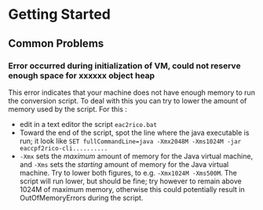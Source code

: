 # Getting Started

## Common Problems

### Error occurred during initialization of VM, could not reserve enough space for xxxxxx object heap

This error indicates that your machine does not have enough memory to run the conversion script. To deal with this you can try to lower the amount of memory used by the script. For this :

- edit in a text editor the script `eac2rico.bat`
- Toward the end of the script, spot the line where the java executable is run; it look like `SET fullCommandLine=java -Xmx2048M -Xms1024M -jar eaccpf2rico-cli..........`
- `-Xmx` sets the _maximum_ amount of memory for the Java virtual machine, and `-Xms` sets the _starting_ amount of memory for the Java virtual machine. Try to lower both figures, to e.g. `-Xmx1024M -Xms500M`. The script will run lower, but should be fine; try however to remain above 1024M of maximum memory, otherwise this could potentially result in OutOfMemoryErrors during the script.

